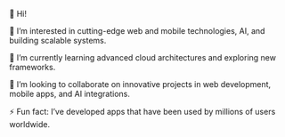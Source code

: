 👋 Hi!

👀 I’m interested in cutting-edge web and mobile technologies, AI, and building scalable systems.

🌱 I’m currently learning advanced cloud architectures and exploring new frameworks.

💞️ I’m looking to collaborate on innovative projects in web development, mobile apps, and AI integrations.

⚡ Fun fact: I’ve developed apps that have been used by millions of users worldwide.
